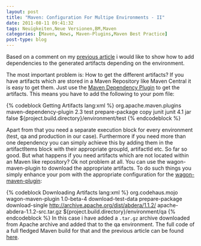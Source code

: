 ```yaml
---
layout: post
title: "Maven: Configuration For Multipe Environments - II"
date: 2011-08-11 09:41:32
tags: Neuigkeiten,Neue Versionen,BM,Maven
categories: [Maven, News, Maven-Plugins,Maven Best Practice]
post-type: blog
---
```

Based on a comment on my 
[previous article](/blog/2011/07/29/maven-configuration-for-multipe-environments/ "previous article") i would like to show 
how to add dependencies to the generated artifacts depending on the environment.

The most important problem is: How to get the different artifacts? If you have artifacts which are stored 
in a Maven Repository like Maven Central it is easy to get them. 
Just use the [Maven Dependency Plugin](http://maven.apache.org/maven-dependency-plugin/) to get the artifacts. 
This means you have to add the following to your pom file: 

{% codeblock Getting Artifacts lang:xml %}
<plugin>
  <groupId>org.apache.maven.plugins</groupId>
  <artifactId>maven-dependency-plugin</artifactId>
  <version>2.3</version>
  <executions>
    <execution>
      <id>test</id>
      <phase>prepare-package</phase>
      <goals>
        <goal>copy</goal>
      </goals>
      <configuration>
        <artifactItems>
          <artifactItem>
            <groupId>junit</groupId>
            <artifactId>junit</artifactId>
            <version>4.1</version>
            <type>jar</type>
          </artifactItem>
        </artifactItems>
        <overWrite>false</overWrite>
        <outputDirectory>${project.build.directory}/environment/test</outputDirectory>
      </configuration>
    </execution>
{% endcodeblock %}

Apart from that you need a separate execution block for every environment (test, qa and production in our case). 
Furthermore if you need more than one dependency you can simply achieve this by adding them in the artifactItems block with their 
appropriate groupId, artifactId etc. So far so good. But what happens if you need artifacts which are not 
located within an Maven like repository? Ok not problem at all. You can use the wagon-maven-plugin to download the appropriate artifacts. 
To do such things you simply enhance your pom with the appropriate configuration for the 
[wagon-maven-plugin](http://mojo.codehaus.org/wagon-maven-plugin/):

{% codeblock Downloading Artifacts lang:xml %}
<plugin>
  <groupId>org.codehaus.mojo</groupId>
  <artifactId>wagon-maven-plugin</artifactId>
  <version>1.0-beta-4</version>
  <executions>
    <execution>
      <id>download-test-data</id>
      <phase>prepare-package</phase>
      <goals>
        <goal>download-single</goal>
      </goals>
      <configuration>
        <url>http://archive.apache.org/dist/abdera/1.1.2/</url>
        <fromFile>apache-abdera-1.1.2-src.tar.gz</fromFile>
        <toDir>${project.build.directory}/environment/qa</toDir>
      </configuration>
    </execution>
  </executions>
</plugin>
{% endcodeblock %}
In this case i have added a ```.tar.gz``` archive downloaded from Apache archive and added that to the qa environment. 
The full code of a full fledged Maven build for that and the previous article can be found 
[here](https://github.com/khmarbaise/multiple-artifacts).
